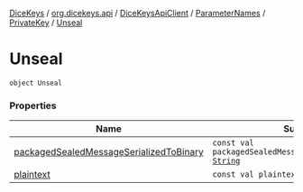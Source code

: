 [DiceKeys](../../../../../index.md) / [org.dicekeys.api](../../../../index.md) / [DiceKeysApiClient](../../../index.md) / [ParameterNames](../../index.md) / [PrivateKey](../index.md) / [Unseal](./index.md)

# Unseal

`object Unseal`

### Properties

| Name | Summary |
|---|---|
| [packagedSealedMessageSerializedToBinary](packaged-sealed-message-serialized-to-binary.md) | `const val packagedSealedMessageSerializedToBinary: `[`String`](https://kotlinlang.org/api/latest/jvm/stdlib/kotlin/-string/index.html) |
| [plaintext](plaintext.md) | `const val plaintext: `[`String`](https://kotlinlang.org/api/latest/jvm/stdlib/kotlin/-string/index.html) |
